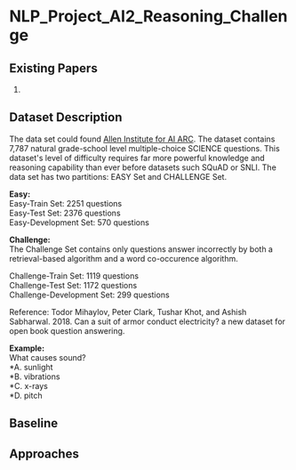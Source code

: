 # NLP_Project_AI2_Reasoning_Challenge

## Existing Papers
1. 

## Dataset Description
The data set could found [Allen Institute for AI ARC](https://leaderboard.allenai.org/arc/submissions/public). The dataset contains 7,787 natural grade-school level multiple-choice SCIENCE questions. This dataset's level of difficulty requires far more powerful knowledge and reasoning capability than ever before datasets such SQuAD or SNLI. The data set has two partitions: EASY Set and CHALLENGE Set.

<b> Easy: </b>  
Easy-Train Set: 2251 questions  
Easy-Test Set: 2376 questions  
Easy-Development Set: 570 questions  

<b> Challenge: </b>  
The Challenge Set contains only questions answer incorrectly by both a retrieval-based algorithm and a word co-occurence algorithm.  

Challenge-Train Set: 1119 questions  
Challenge-Test Set: 1172 questions  
Challenge-Development Set: 299 questions  

Reference: Todor Mihaylov, Peter Clark, Tushar Khot, and Ashish
Sabharwal. 2018. Can a suit of armor conduct electricity? a new dataset for open book question answering.

<b> Example: </b>  
What causes sound?  
*A. sunlight  
*B. vibrations  
*C. x-rays  
*D. pitch  
## Baseline

## Approaches
